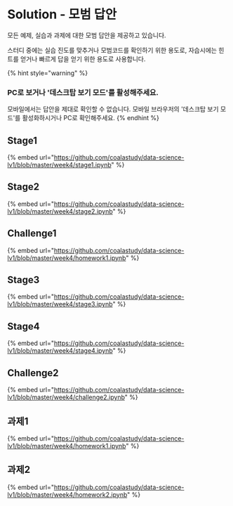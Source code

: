 # Solution - 모범 답안

모든 예제, 실습과 과제에 대한 모범 답안을 제공하고 있습니다.

스터디 중에는 실습 진도를 맞추거나 모범코드를 확인하기 위한 용도로, 자습시에는 힌트를 얻거나 빠르게 답을 얻기 위한 용도로 사용합니다.

{% hint style="warning" %}
### PC로 보거나 '데스크탑 보기 모드'를 활성해주세요.

모바일에서는 답안을 제대로 확인할 수 없습니다. 모바일 브라우저의 '데스크탑 보기 모드'를 활성화하시거나 PC로 확인해주세요.
{% endhint %}

## Stage1

{% embed url="https://github.com/coalastudy/data-science-lv1/blob/master/week4/stage1.ipynb" %}

## Stage2

{% embed url="https://github.com/coalastudy/data-science-lv1/blob/master/week4/stage2.ipynb" %}

## Challenge1

{% embed url="https://github.com/coalastudy/data-science-lv1/blob/master/week4/homework1.ipynb" %}

## Stage3

{% embed url="https://github.com/coalastudy/data-science-lv1/blob/master/week4/stage3.ipynb" %}

## Stage4

{% embed url="https://github.com/coalastudy/data-science-lv1/blob/master/week4/stage4.ipynb" %}

## Challenge2

{% embed url="https://github.com/coalastudy/data-science-lv1/blob/master/week4/challenge2.ipynb" %}

## 과제1

{% embed url="https://github.com/coalastudy/data-science-lv1/blob/master/week4/homework1.ipynb" %}

## 과제2

{% embed url="https://github.com/coalastudy/data-science-lv1/blob/master/week4/homework2.ipynb" %}



